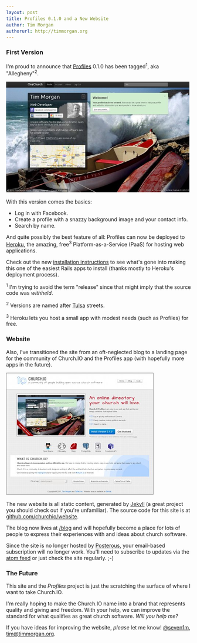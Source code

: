 ```yaml
---
layout: post
title: Profiles 0.1.0 and a New Website
author: Tim Morgan
authorurl: http://timmorgan.org
---
```


### First Version

I'm proud to announce that [Profiles](http://github.com/churchio/profiles) 0.1.0 has
been tagged<sup>1</sup>, aka "Allegheny"<sup>2</sup>.

[![App Screenshot](/images/screenshots/profile.small.jpg)](/images/screenshots/profile.jpg)

With this version comes the basics:

* Log in with Facebook.
* Create a profile with a snazzy background image and your contact info.
* Search by name.

And quite possibly the best feature of all: Profiles can now be deployed to
[Heroku](http://www.heroku.com), the amazing, free<sup>3</sup>
Platform-as-a-Service (PaaS) for hosting web applications.

Check out the new [installation instructions](/profiles/install.html) to see
what's gone into making this one of the easiest Rails apps to install (thanks
mostly to Heroku's deployment process).

<sup>1</sup> I'm trying to avoid the term "release" since that might imply that the source code was *withheld*.

<sup>2</sup> Versions are named after [Tulsa](http://en.wikipedia.org/wiki/Tulsa,_Oklahoma) streets.

<sup>3</sup> Heroku lets you host a small app with modest needs (such as Profiles) for free.

### Website

Also, I've transitioned the site from an oft-neglected blog to a landing page
for the community of Church.IO and the Profiles app (with hopefully more apps
in the future).

[![Website Screenshot](/images/screenshots/website.small.jpg)](/images/screenshots/website.jpg)

The new website is all static content, generated by [Jekyll](https://github.com/mojombo/jekyll)
(a great project you should check out if you're unfamiliar).
The source code for this site is at
[github.com/churchio/website](https://github.com/churchio/website).

The blog now lives at [/blog](/blog) and will hopefully become a place for lots of people
to express their experiences with and ideas about church software.

Since the site is no longer hosted by [Posterous](http://posterous.com), your email-based
subscription will no longer work. You'll need to subscribe to updates via the
[atom feed](/atom.xml) or just check the site regularly. ;-)

### The Future

This site and the *Profiles* project is just the scratching the surface of where I want to
take Church.IO.

I'm really hoping to make the Church.IO name into a brand that represents
quality and giving and freedom. With your help, we can improve the standard
for what qualifies as great church software. *Will you help me?*

If you have ideas for improving the website, *please* let me know!
[@seven1m](http://twitter.com/seven1m), [tim@timmorgan.org](mailto:tim@timmorgan.org).
